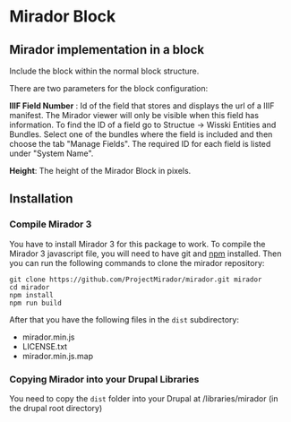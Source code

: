 # Mirador Block

## Mirador implementation in a block

Include the block within the normal block structure.

There are two parameters for the block configuration:

**IIIF Field Number** : Id of the field that stores and displays the url of a IIIF manifest. The Mirador viewer will only be visible when this field has information. To find the ID of a field go to Structue -> Wisski Entities and Bundles. Select one of the bundles where the field is included and then choose the tab "Manage Fields". The required ID for each field is listed under "System Name".

**Height**: The height of the Mirador Block in pixels.

## Installation

### Compile Mirador 3

You have to install Mirador 3 for this package to work. To compile the Mirador 3 javascript file, you will need to have git and [npm](https://docs.npmjs.com/downloading-and-installing-node-js-and-npm) installed. Then you can run the following commands to clone the mirador repository: 

```
git clone https://github.com/ProjectMirador/mirador.git mirador
cd mirador
npm install
npm run build
```

After that you have the following files in the `dist` subdirectory:

- mirador.min.js  
- LICENSE.txt  
- mirador.min.js.map

### Copying Mirador into your Drupal Libraries

You need to copy the `dist` folder into your Drupal at /libraries/mirador (in the drupal root directory)

